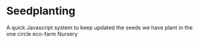 # Seedplanting
A quick Javascript system to keep updated the seeds we have plant in the one circle eco-farm Nursery

